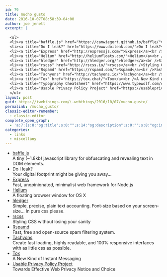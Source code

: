 ```yaml
---
id: 79
title: mucho gusto
date: 2016-10-07T08:58:39-04:00
author: joe jenett
excerpt: |
  
  <ul>
  <li><a title="baffle.js" href="https://camwiegert.github.io/baffle/">baffle.js</a><br />A tiny (~1.8kb) javascript library for obfuscating and revealing text in DOM elements.</li>
  <li><a title="Do I leak?" href="https://www.doileak.com/">Do I leak?</a><br />Your digital footprint might be giving you away...</li>
  <li><a title="Express" href="http://expressjs.com/">Express</a><br />Fast, unopinionated, minimalist web framework for Node.js</li>
  <li><a title="Helium" href="http://heliumfloats.com/">Helium</a><br />A floating browser window for OS X</li>
  <li><a title="hledger" href="http://hledger.org/">hledger</a><br />Simple, precise, plain text accounting.</li>
  <li><a title="rscss" href="http://rscss.io/">rscss</a><br />Styling CSS without losing your sanity</li>
  <li><a title="Rspamd" href="https://rspamd.com/">Rspamd</a><br />Fast, free and open-source spam filtering system.</li>
  <li><a title="Tachyons" href="http://tachyons.io/">Tachyons</a><br />Create fast loading, highly readable, and 100% responsive interfaces with as little css as possible.</li>
  <li><a title="Tox" href="https://tox.chat/">Tox</a><br />A New Kind of Instant Messaging</li>
  <li><a title="Typography Cheatsheet" href="https://www.typewolf.com/cheatsheet">Typography Cheatsheet</a><br />A comprehensive guide to using proper typographic characters, including correct grammatical usage.</li>
  <li><a title="Usable Privacy Policy Project" href="https://usableprivacy.org/">Usable Privacy Policy Project</a><br />Towards Effective Web Privacy Notice and Choice</li>
  </ul>
layout: post
guid: https://iwebthings.com/i.webthings/2016/10/07/mucho-gusto/
permalink: /mucho_gusto/
classic-editor-remember:
  - classic-editor
complete_open_graph:
  - 'a:7:{s:8:"og:title";s:0:"";s:14:"og:description";s:0:"";s:8:"og:image";s:0:"";s:7:"og:type";s:0:"";s:12:"twitter:card";s:7:"summary";s:19:"twitter:description";s:0:"";s:15:"twitter:creator";s:0:"";}'
categories:
  - links
  - miscellany
---
```

  * [baffle.js](https://camwiegert.github.io/baffle/ "baffle.js")  
    A tiny (~1.8kb) javascript library for obfuscating and revealing text in DOM elements.
  * [Do I leak?](https://www.doileak.com/ "Do I leak?")  
    Your digital footprint might be giving you away&#8230;
  * [Express](http://expressjs.com/ "Express")  
    Fast, unopinionated, minimalist web framework for Node.js
  * [Helium](http://heliumfloats.com/ "Helium")  
    A floating browser window for OS X
  * [hledger](http://hledger.org/ "hledger")  
    Simple, precise, plain text accounting.
    Font-size based on your screen-size&#8230; In pure css please.
  * [rscss](http://rscss.io/ "rscss")  
    Styling CSS without losing your sanity
  * [Rspamd](https://rspamd.com/ "Rspamd")  
    Fast, free and open-source spam filtering system.
  * [Tachyons](http://tachyons.io/ "Tachyons")  
    Create fast loading, highly readable, and 100% responsive interfaces with as little css as possible.
  * [Tox](https://tox.chat/ "Tox")  
    A New Kind of Instant Messaging
  * [Usable Privacy Policy Project](https://usableprivacy.org/ "Usable Privacy Policy Project")  
    Towards Effective Web Privacy Notice and Choice